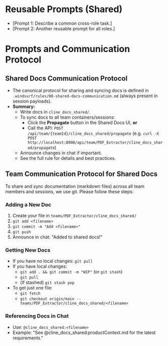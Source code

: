 # Reusable Prompts (Shared)

- [Prompt 1: Describe a common cross-role task.]
- [Prompt 2: Another reusable prompt for all roles.]

# Prompts and Communication Protocol

## Shared Docs Communication Protocol

- The canonical protocol for sharing and syncing docs is defined in `.windsurf/rules/08-shared-docs-communication.md` (always present in session payloads).
- **Summary:**
  - Write docs in `cline_docs_shared/`.
  - To sync docs to all team containers/sessions:
    - Click the **Propagate** button in the Shared Docs UI, **or**
    - Call the API: `POST /api/team/{teamId}/cline_docs_shared/propagate` (e.g. `curl -X POST http://localhost:8000/api/team/PDF_Extractor/cline_docs_shared/propagate`)
  - Announce changes in chat if important.
  - See the full rule for details and best practices.

## Team Communication Protocol for Shared Docs

To share and sync documentation (markdown files) across all team members and sessions, we use git. Please follow these steps:

### Adding a New Doc
1. Create your file in `teams/PDF_Extractor/cline_docs_shared/`
2. `git add <filename>`
3. `git commit -m "Add <filename>"`
4. `git push`
5. Announce in chat: "Added <filename> to shared docs!"

### Getting New Docs
- If you have no local changes: `git pull`
- If you have local changes:
  - `git add . && git commit -m "WIP"` (or `git stash`)
  - `git pull`
  - (if stashed) `git stash pop`
- To get just one file:
  - `git fetch`
  - `git checkout origin/main -- teams/PDF_Extractor/cline_docs_shared/<filename>`

### Referencing Docs in Chat
- Use: `@cline_docs_shared:<filename>`
- Example: "See @cline_docs_shared:productContext.md for the latest requirements." 